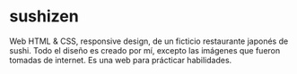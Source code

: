 # sushizen
Web HTML &amp; CSS, responsive design, de un ficticio restaurante japonés de sushi.
Todo el diseño es creado por mí, excepto las imágenes que fueron tomadas de internet.
Es una web para prácticar habilidades.
